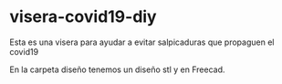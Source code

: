 # visera-covid19-diy
Esta es una visera para ayudar a evitar salpicaduras que propaguen el covid19

En la carpeta diseño tenemos un diseño stl y en Freecad.
